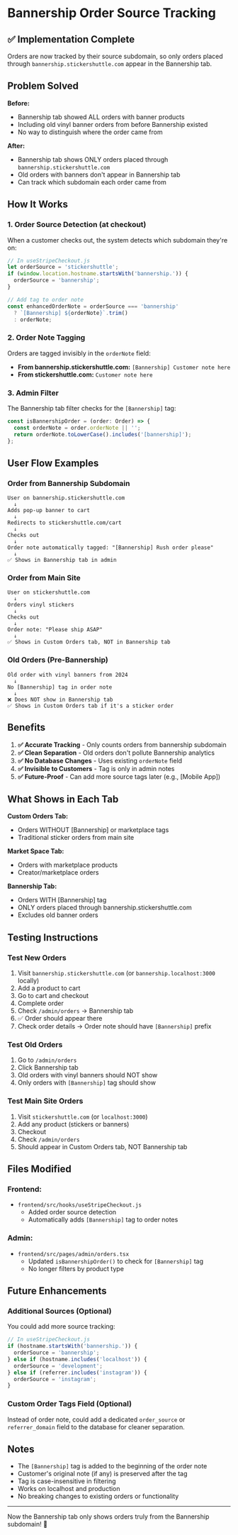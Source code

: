 # Bannership Order Source Tracking

## ✅ Implementation Complete

Orders are now tracked by their source subdomain, so only orders placed through `bannership.stickershuttle.com` appear in the Bannership tab.

## Problem Solved

**Before:**
- Bannership tab showed ALL orders with banner products
- Including old vinyl banner orders from before Bannership existed
- No way to distinguish where the order came from

**After:**
- Bannership tab shows ONLY orders placed through `bannership.stickershuttle.com`
- Old orders with banners don't appear in Bannership tab
- Can track which subdomain each order came from

## How It Works

### 1. Order Source Detection (at checkout)
When a customer checks out, the system detects which subdomain they're on:

```javascript
// In useStripeCheckout.js
let orderSource = 'stickershuttle';
if (window.location.hostname.startsWith('bannership.')) {
  orderSource = 'bannership';
}

// Add tag to order note
const enhancedOrderNote = orderSource === 'bannership' 
  ? `[Bannership] ${orderNote}`.trim()
  : orderNote;
```

### 2. Order Note Tagging
Orders are tagged invisibly in the `orderNote` field:
- **From bannership.stickershuttle.com:** `[Bannership] Customer note here`
- **From stickershuttle.com:** `Customer note here`

### 3. Admin Filter
The Bannership tab filter checks for the `[Bannership]` tag:

```javascript
const isBannershipOrder = (order: Order) => {
  const orderNote = order.orderNote || '';
  return orderNote.toLowerCase().includes('[bannership]');
};
```

## User Flow Examples

### Order from Bannership Subdomain
```
User on bannership.stickershuttle.com
  ↓
Adds pop-up banner to cart
  ↓
Redirects to stickershuttle.com/cart
  ↓
Checks out
  ↓
Order note automatically tagged: "[Bannership] Rush order please"
  ↓
✅ Shows in Bannership tab in admin
```

### Order from Main Site
```
User on stickershuttle.com
  ↓
Orders vinyl stickers
  ↓
Checks out
  ↓
Order note: "Please ship ASAP"
  ↓
✅ Shows in Custom Orders tab, NOT in Bannership tab
```

### Old Orders (Pre-Bannership)
```
Old order with vinyl banners from 2024
  ↓
No [Bannership] tag in order note
  ↓
❌ Does NOT show in Bannership tab
✅ Shows in Custom Orders tab if it's a sticker order
```

## Benefits

1. **✅ Accurate Tracking** - Only counts orders from bannership subdomain
2. **✅ Clean Separation** - Old orders don't pollute Bannership analytics
3. **✅ No Database Changes** - Uses existing `orderNote` field
4. **✅ Invisible to Customers** - Tag is only in admin notes
5. **✅ Future-Proof** - Can add more source tags later (e.g., [Mobile App])

## What Shows in Each Tab

**Custom Orders Tab:**
- Orders WITHOUT [Bannership] or marketplace tags
- Traditional sticker orders from main site

**Market Space Tab:**
- Orders with marketplace products
- Creator/marketplace orders

**Bannership Tab:**
- Orders WITH [Bannership] tag
- ONLY orders placed through bannership.stickershuttle.com
- Excludes old banner orders

## Testing Instructions

### Test New Orders
1. Visit `bannership.stickershuttle.com` (or `bannership.localhost:3000` locally)
2. Add a product to cart
3. Go to cart and checkout
4. Complete order
5. Check `/admin/orders` → Bannership tab
6. ✅ Order should appear there
7. Check order details → Order note should have `[Bannership]` prefix

### Test Old Orders
1. Go to `/admin/orders`
2. Click Bannership tab
3. Old orders with vinyl banners should NOT show
4. Only orders with `[Bannership]` tag should show

### Test Main Site Orders
1. Visit `stickershuttle.com` (or `localhost:3000`)
2. Add any product (stickers or banners)
3. Checkout
4. Check `/admin/orders`
5. Should appear in Custom Orders tab, NOT Bannership tab

## Files Modified

### Frontend:
- `frontend/src/hooks/useStripeCheckout.js`
  - Added order source detection
  - Automatically adds `[Bannership]` tag to order notes

### Admin:
- `frontend/src/pages/admin/orders.tsx`
  - Updated `isBannershipOrder()` to check for `[Bannership]` tag
  - No longer filters by product type

## Future Enhancements

### Additional Sources (Optional)
You could add more source tracking:
```javascript
// In useStripeCheckout.js
if (hostname.startsWith('bannership.')) {
  orderSource = 'bannership';
} else if (hostname.includes('localhost')) {
  orderSource = 'development';
} else if (referrer.includes('instagram')) {
  orderSource = 'instagram';
}
```

### Custom Order Tags Field (Optional)
Instead of order note, could add a dedicated `order_source` or `referrer_domain` field to the database for cleaner separation.

## Notes

- The `[Bannership]` tag is added to the beginning of the order note
- Customer's original note (if any) is preserved after the tag
- Tag is case-insensitive in filtering
- Works on localhost and production
- No breaking changes to existing orders or functionality

---

Now the Bannership tab only shows orders truly from the Bannership subdomain! 🎯

